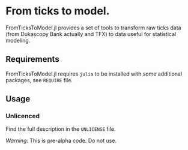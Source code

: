 # From ticks to model.

FromTicksToModel.jl provides a set of tools to transform raw ticks data (from Dukascopy Bank actually and TFX) to data useful for statistical modeling.

## Requirements
FromTicksToModel.jl requires `julia` to be installed with some additional packages, see `REQUIRE` file.

## Usage

### Unlicenced
Find the full description in the `UNLICENSE` file.

*Warning*: This is pre-alpha code. Do not use.
